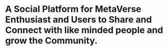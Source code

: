 # A Social Platform for MetaVerse Enthusiast and Users to Share and Connect with like minded people and grow the Community.